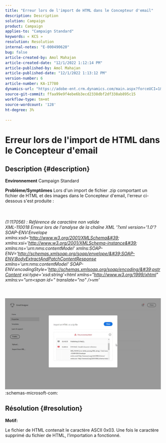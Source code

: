 ```yaml
---
title: "Erreur lors de l'import de HTML dans le Concepteur d'email"
description: Description
solution: Campaign
product: Campaign
applies-to: "Campaign Standard"
keywords: « KCS »
resolution: Resolution
internal-notes: "E-000490620"
bug: false
article-created-by: Amol Mahajan
article-created-date: "12/1/2022 1:12:14 PM"
article-published-by: Amol Mahajan
article-published-date: "12/1/2022 1:13:12 PM"
version-number: 6
article-number: KA-17780
dynamics-url: "https://adobe-ent.crm.dynamics.com/main.aspx?forceUCI=1&pagetype=entityrecord&etn=knowledgearticle&id=0a3ba4c4-7971-ed11-9561-6045bd006793"
source-git-commit: ffaa99e9f4ebe6b3ecd2338dbf2df338ab895c15
workflow-type: tm+mt
source-wordcount: '128'
ht-degree: 3%

---
```


# Erreur lors de l&#39;import de HTML dans le Concepteur d&#39;email

## Description {#description}

<b>Environnement</b>
Campaign Standard


<b>Problème/Symptômes</b>
Lors d&#39;un import de fichier .zip comportant un fichier de HTML et des images dans le Concepteur d&#39;email, l&#39;erreur ci-dessous s&#39;est produite :
<br><br> <br><br>*(1:117056) : Référence de caractère non valide
<br>XML-110018 Erreur lors de l&#39;analyse de la chaîne XML &#39;?xml version=&#39;1.0&#39;?SOAP-ENV:Envelope xmlns:xsd=&#39;http://www.w3.org/2001/XMLSchema&#39; xmlns:xsi=&#39;http://www.w3.org/2001/XMLSchema-instance&#39; xmlns:ns=&#39;urn:nms:contentModel&#39; xmlns:SOAP-ENV=&#39;http://schemas.xmlsoap.org/soap/envelope/&#39;SOAP-ENV:BodyExtractAndPatchContentResponse xmlns=&#39;urn:nms:contentModel&#39; SOAP-ENV:encodingStyle=&#39;http://schemas.xmlsoap.org/soap/encoding/&#39;pstrContent xsi:type=&#39;xsd:string&#39;&lt;html xmlns=&quot;http://www.w3.org/1999/xhtml&quot; xmlns:v=&quot;urn&lt;span id=&quot; translate=&quot;no&quot; />vm&#39;*<br><br> <br><br>![](assets/___0d3ba4c4-7971-ed11-9561-6045bd006793___.jpeg)<br>:schemas-microsoft-com:

## Résolution {#resolution}


<b>Motif:</b>

Le fichier de HTML contenait le caractère ASCII 0x03. Une fois le caractère supprimé du fichier de HTML, l’importation a fonctionné.
